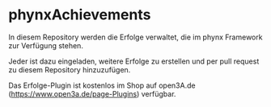# phynxAchievements

In diesem Repository werden die Erfolge verwaltet, die im phynx Framework zur Verfügung stehen.

Jeder ist dazu eingeladen, weitere Erfolge zu erstellen und per pull request zu diesem Repository hinzuzufügen.

Das Erfolge-Plugin ist kostenlos im Shop auf open3A.de (https://www.open3a.de/page-Plugins) verfügbar.
